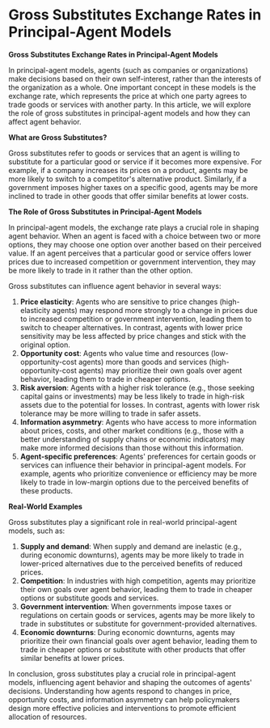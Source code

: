 # Gross Substitutes Exchange Rates in Principal-Agent Models

**Gross Substitutes Exchange Rates in Principal-Agent Models**

In principal-agent models, agents (such as companies or organizations) make decisions based on their own self-interest, rather than the interests of the organization as a whole. One important concept in these models is the exchange rate, which represents the price at which one party agrees to trade goods or services with another party. In this article, we will explore the role of gross substitutes in principal-agent models and how they can affect agent behavior.

**What are Gross Substitutes?**

Gross substitutes refer to goods or services that an agent is willing to substitute for a particular good or service if it becomes more expensive. For example, if a company increases its prices on a product, agents may be more likely to switch to a competitor's alternative product. Similarly, if a government imposes higher taxes on a specific good, agents may be more inclined to trade in other goods that offer similar benefits at lower costs.

**The Role of Gross Substitutes in Principal-Agent Models**

In principal-agent models, the exchange rate plays a crucial role in shaping agent behavior. When an agent is faced with a choice between two or more options, they may choose one option over another based on their perceived value. If an agent perceives that a particular good or service offers lower prices due to increased competition or government intervention, they may be more likely to trade in it rather than the other option.

Gross substitutes can influence agent behavior in several ways:

1. **Price elasticity**: Agents who are sensitive to price changes (high-elasticity agents) may respond more strongly to a change in prices due to increased competition or government intervention, leading them to switch to cheaper alternatives. In contrast, agents with lower price sensitivity may be less affected by price changes and stick with the original option.
2. **Opportunity cost**: Agents who value time and resources (low-opportunity-cost agents) more than goods and services (high-opportunity-cost agents) may prioritize their own goals over agent behavior, leading them to trade in cheaper options.
3. **Risk aversion**: Agents with a higher risk tolerance (e.g., those seeking capital gains or investments) may be less likely to trade in high-risk assets due to the potential for losses. In contrast, agents with lower risk tolerance may be more willing to trade in safer assets.
4. **Information asymmetry**: Agents who have access to more information about prices, costs, and other market conditions (e.g., those with a better understanding of supply chains or economic indicators) may make more informed decisions than those without this information.
5. **Agent-specific preferences**: Agents' preferences for certain goods or services can influence their behavior in principal-agent models. For example, agents who prioritize convenience or efficiency may be more likely to trade in low-margin options due to the perceived benefits of these products.

**Real-World Examples**

Gross substitutes play a significant role in real-world principal-agent models, such as:

1. **Supply and demand**: When supply and demand are inelastic (e.g., during economic downturns), agents may be more likely to trade in lower-priced alternatives due to the perceived benefits of reduced prices.
2. **Competition**: In industries with high competition, agents may prioritize their own goals over agent behavior, leading them to trade in cheaper options or substitute goods and services.
3. **Government intervention**: When governments impose taxes or regulations on certain goods or services, agents may be more likely to trade in substitutes or substitute for government-provided alternatives.
4. **Economic downturns**: During economic downturns, agents may prioritize their own financial goals over agent behavior, leading them to trade in cheaper options or substitute with other products that offer similar benefits at lower prices.

In conclusion, gross substitutes play a crucial role in principal-agent models, influencing agent behavior and shaping the outcomes of agents' decisions. Understanding how agents respond to changes in price, opportunity costs, and information asymmetry can help policymakers design more effective policies and interventions to promote efficient allocation of resources.
